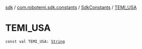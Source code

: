 [sdk](../../index.md) / [com.robotemi.sdk.constants](../index.md) / [SdkConstants](index.md) / [TEMI_USA](./-t-e-m-i_-u-s-a.md)

# TEMI_USA

`const val TEMI_USA: `[`String`](https://kotlinlang.org/api/latest/jvm/stdlib/kotlin/-string/index.html)